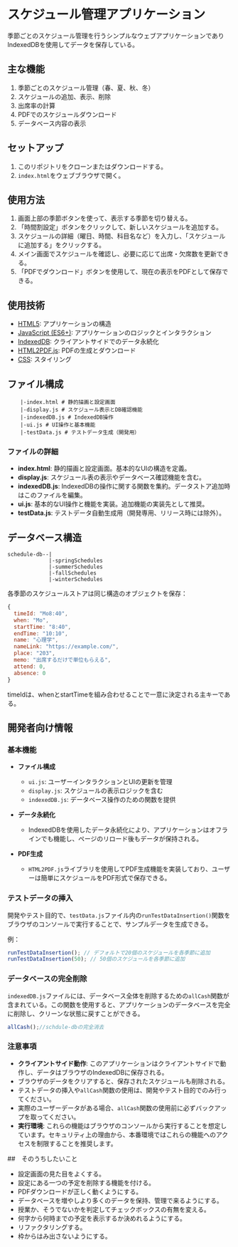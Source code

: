 # スケジュール管理アプリケーション

季節ごとのスケジュール管理を行うシンプルなウェブアプリケーションでありIndexedDBを使用してデータを保存している。

## 主な機能

1. 季節ごとのスケジュール管理（春、夏、秋、冬）
2. スケジュールの追加、表示、削除
3. 出席率の計算
4. PDFでのスケジュールダウンロード
5. データベース内容の表示

## セットアップ

1. このリポジトリをクローンまたはダウンロードする。
2. `index.html`をウェブブラウザで開く。

## 使用方法

1. 画面上部の季節ボタンを使って、表示する季節を切り替える。
2. 「時間割設定」ボタンをクリックして、新しいスケジュールを追加する。
3. スケジュールの詳細（曜日、時間、科目名など）を入力し、「スケジュールに追加する」をクリックする。
4. メイン画面でスケジュールを確認し、必要に応じて出席・欠席数を更新できる。
5. 「PDFでダウンロード」ボタンを使用して、現在の表示をPDFとして保存できる。

## 使用技術

- [HTML5](https://developer.mozilla.org/en-US/docs/Glossary/HTML5): アプリケーションの構造
- [JavaScript (ES6+)](https://developer.mozilla.org/ja/docs/Web/JavaScript): アプリケーションのロジックとインタラクション
- [IndexedDB](https://developer.mozilla.org/ja/docs/Web/API/IndexedDB_API): クライアントサイドでのデータ永続化
- [HTML2PDF.js](https://ekoopmans.github.io/html2pdf.js/): PDFの生成とダウンロード
- [CSS](https://developer.mozilla.org/ja/docs/Web/CSS): スタイリング

## ファイル構成

```
    |-index.html # 静的描画と設定画面
    |-display.js # スケジュール表示とDB確認機能
    |-indexedDB.js # IndexedDB操作
    |-ui.js # UI操作と基本機能
    |-testData.js # テストデータ生成（開発用）
```

### ファイルの詳細

- **index.html**: 静的描画と設定画面。基本的なUIの構造を定義。
- **display.js**: スケジュール表の表示やデータベース確認機能を含む。
- **indexedDB.js**: IndexedDBの操作に関する関数を集約。データストア追加時はこのファイルを編集。
- **ui.js**: 基本的なUI操作と機能を実装。追加機能の実装先として推奨。
- **testData.js**: テストデータ自動生成用（開発専用、リリース時には除外）。

## データベース構造

```
schedule-db--|
             |-springSchedules
             |-summerSchedules
             |-fallSchedules
             |-winterSchedules
```

各季節のスケジュールストアは同じ構造のオブジェクトを保存：

```javascript
{
  timeId: "Mo8:40",
  when: "Mo",
  startTime: "8:40",
  endTime: "10:10",
  name: "心理学",
  nameLink: "https://example.com/",
  place: "203",
  memo: "出席するだけで単位もらえる",
  attend: 0,
  absence: 0
}
```

timeIdは、whenとstartTimeを組み合わせることで一意に決定される主キーである。

## 開発者向け情報

### 基本機能

- **ファイル構成**
  - `ui.js`: ユーザーインタラクションとUIの更新を管理
  - `display.js`: スケジュールの表示ロジックを含む
  - `indexedDB.js`: データベース操作のための関数を提供

- **データ永続化**
  - IndexedDBを使用したデータ永続化により、アプリケーションはオフラインでも機能し、ページのリロード後もデータが保持される。

- **PDF生成**
  - `HTML2PDF.js`ライブラリを使用してPDF生成機能を実装しており、ユーザーは簡単にスケジュールをPDF形式で保存できる。


### テストデータの挿入

  開発やテスト目的で、`testData.js`ファイル内の`runTestDataInsertion()`関数をブラウザのコンソールで実行することで、サンプルデータを生成できる。

  例：
  ```javascript
  runTestDataInsertion(); // デフォルトで20個のスケジュールを各季節に追加
  runTestDataInsertion(50); // 50個のスケジュールを各季節に追加
  ```
### データベースの完全削除

  `indexedDB.js`ファイルには、データベース全体を削除するための`allCash`関数が含まれている。この関数を使用すると、アプリケーションのデータベースを完全に削除し、クリーンな状態に戻すことができる。
  ```javascript
  allCash();//schdule-dbの完全消去
  ```

### 注意事項

  - **クライアントサイド動作**: このアプリケーションはクライアントサイドで動作し、データはブラウザのIndexedDBに保存される。
  - ブラウザのデータをクリアすると、保存されたスケジュールも削除される。
  - テストデータの挿入や`allCash`関数の使用は、開発やテスト目的でのみ行ってください。
  - 実際のユーザーデータがある場合、`allCash`関数の使用前に必ずバックアップを取ってください。
  - **実行環境**: これらの機能はブラウザのコンソールから実行することを想定しています。セキュリティ上の理由から、本番環境ではこれらの機能へのアクセスを制限することを推奨します。

##　そのうちしたいこと
- 設定画面の見た目をよくする。
- 設定にある一つの予定を削除する機能を付ける。
- PDFダウンロードが正しく動くようにする。
- データベースを増やしより多くのデータを保持、管理で来るようにする。
- 授業か、そうでないかを判定してチェックボックスの有無を変える。
- 何字から何時までの予定を表示するか決めれるようにする。
- リファクタリングする。
- 枠からはみ出さないようにする。












